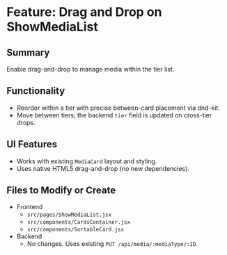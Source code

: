 # Feature: Drag and Drop on ShowMediaList

## Summary
Enable drag-and-drop to manage media within the tier list.

## Functionality
- Reorder within a tier with precise between-card placement via dnd-kit.
- Move between tiers; the backend `tier` field is updated on cross-tier drops.

## UI Features
- Works with existing `MediaCard` layout and styling.
- Uses native HTML5 drag-and-drop (no new dependencies).

## Files to Modify or Create
- Frontend
  - `src/pages/ShowMediaList.jsx`
  - `src/components/CardsContainer.jsx`
  - `src/components/SortableCard.jsx`
- Backend
  - No changes. Uses existing `PUT /api/media/:mediaType/:ID`.


